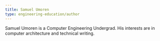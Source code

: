 ```yaml
---
title: Samuel Umoren
type: engineering-education/author
---
```

Samuel Umoren is a Computer Engineering Undergrad. His interests are in computer architecture and technical writing. 
